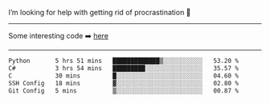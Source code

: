 I’m looking for help with getting rid of procrastination 🤔

-----

Some interesting code :arrow_right: [here](https://github.com/zhen8838/playground)

-----

<!--START_SECTION:waka-->

```txt
Python       5 hrs 51 mins   █████████████▒░░░░░░░░░░░   53.20 %
C#           3 hrs 54 mins   █████████░░░░░░░░░░░░░░░░   35.57 %
C            30 mins         █░░░░░░░░░░░░░░░░░░░░░░░░   04.60 %
SSH Config   18 mins         ▓░░░░░░░░░░░░░░░░░░░░░░░░   02.80 %
Git Config   5 mins          ▒░░░░░░░░░░░░░░░░░░░░░░░░   00.87 %
```

<!--END_SECTION:waka-->

<!--
**zhen8838/zhen8838** is a ✨ _special_ ✨ repository because its `README.md` (this file) appears on your GitHub profile.

Here are some ideas to get you started:

- 🔭 I’m currently working on ...
- 🌱 I’m currently learning ...
- 👯 I’m looking to collaborate on ...
 ...
- 💬 Ask me about ...
- 📫 How to reach me: ...
- 😄 Pronouns: ...
- ⚡ Fun fact: ...
-->
